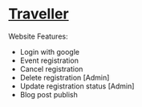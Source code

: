 # [Traveller](https://traveller-e2bb8.web.app/)

Website Features:

-   Login with google
-   Event registration
-   Cancel registration
-   Delete registration [Admin]
-   Update registration status [Admin]
-   Blog post publish

